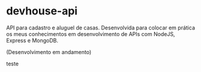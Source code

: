 # devhouse-api
 API para cadastro e aluguel de casas. Desenvolvida para colocar em prática os meus conhecimentos em desenvolvimento de APIs com NodeJS, Express e MongoDB.
 
 (Desenvolvimento em andamento)
 
 teste
